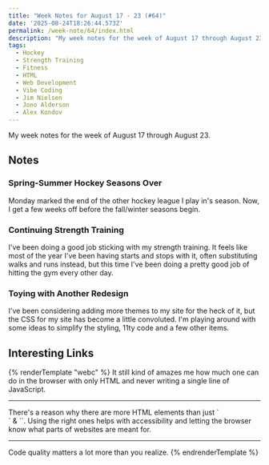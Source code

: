 ```yaml
---
title: "Week Notes for August 17 - 23 (#64)"
date: '2025-08-24T18:26:44.573Z'
permalink: /week-note/64/index.html
description: "My week notes for the week of August 17 through August 23."
tags:
  - Hockey
  - Strength Training
  - Fitness
  - HTML
  - Web Development
  - Vibe Coding
  - Jim Nielsen
  - Jono Alderson
  - Alex Kondov
---
```

My week notes for the week of August 17 through August 23.
<!-- excerpt -->

## Notes

### Spring-Summer Hockey Seasons Over

Monday marked the end of the other hockey league I play in's season. Now, I get a few weeks off before the fall/winter seasons begin.

### Continuing Strength Training

I've been doing a good job sticking with my strength training. It feels like most of the year I've been having starts and stops with it, often substituting walks and runs instead, but this time I've been doing a pretty good job of hitting the gym every other day.

### Toying with Another Redesign

I've been considering adding more themes to my site for the heck of it, but the CSS for my site has become a little convoluted. I'm playing around with some ideas to simplify the styling, 11ty code and a few other items.

## Interesting Links

{% renderTemplate "webc" %}
<shared-link title="A Few Things About the Anchor Element’s href You Might Not Have Known" url="https://blog.jim-nielsen.com/2025/href-value-possibilities/" author="Jim Nielsen">
  It still kind of amazes me how much one can do in the browser with only HTML and never writing a single line of JavaScript.
</shared-link>

<hr />

<shared-link title="Why Semantic HTML Still Matters" url="https://www.jonoalderson.com/conjecture/why-semantic-html-still-matters/" author="Jono Alderson">
  There's a reason why there are more HTML elements than just `<div/>` & `<span/>`. Using the right ones helps with accessibility and letting the browser know what parts of websites are meant for.
</shared-link>

<hr />

<shared-link title="I Know When You're Vibe Coding" url="https://alexkondov.com/i-know-when-youre-vibe-coding/" author="Alex Kondov">
  Code quality matters a lot more than you realize.
</shared-link>
{% endrenderTemplate %}
